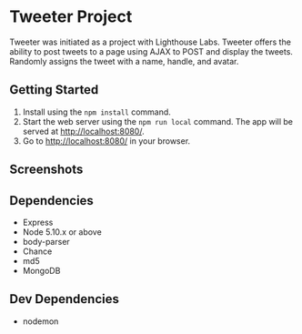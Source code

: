 # Tweeter Project

Tweeter was initiated as a project with Lighthouse Labs. Tweeter offers the ability to post tweets to a page using AJAX to POST and display the tweets. Randomly assigns the tweet with a name, handle, and avatar.

## Getting Started

1. Install using the `npm install` command.
2. Start the web server using the `npm run local` command. The app will be served at <http://localhost:8080/>.
3. Go to <http://localhost:8080/> in your browser.

## Screenshots




## Dependencies

- Express
- Node 5.10.x or above
- body-parser
- Chance
- md5
- MongoDB

## Dev Dependencies

- nodemon